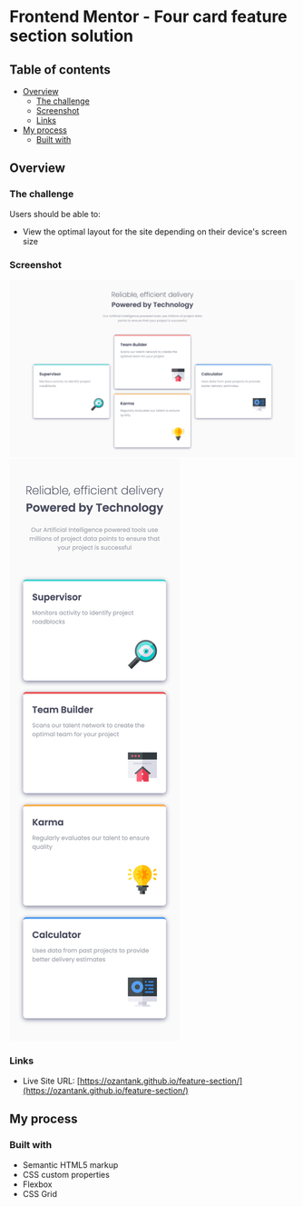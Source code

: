 # Frontend Mentor - Four card feature section solution

## Table of contents

- [Overview](#overview)
  - [The challenge](#the-challenge)
  - [Screenshot](#screenshot)
  - [Links](#links)
- [My process](#my-process)
  - [Built with](#built-with)

## Overview

### The challenge

Users should be able to:

- View the optimal layout for the site depending on their device's screen size

### Screenshot

![HOME](images/home.png)
![MOBILE](images/mobile.html.png)

### Links

- Live Site URL: [https://ozantank.github.io/feature-section/](https://ozantank.github.io/feature-section/)

## My process

### Built with

- Semantic HTML5 markup
- CSS custom properties
- Flexbox
- CSS Grid
